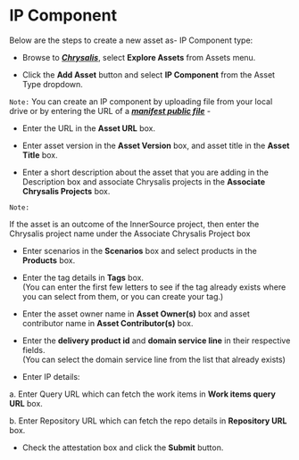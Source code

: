 # IP Component

Below are the steps to create a new asset as- IP Component type:

- Browse to _**[Chrysalis](target="https://aka.ms/chrysalis/")**_, select **Explore Assets** from Assets menu.

- Click the **Add Asset** button and select **IP Component** from the Asset Type dropdown.

 `Note:` 
You can create an IP component by uploading file from your local drive or by entering the URL of a **_[manifest public file](https://aka.ms/Using-Manifest)_** - 

- Enter the URL in the **Asset URL** box.

- Enter asset version in the **Asset Version** box, and asset title in the **Asset Title** box.

- Enter a short description about the asset that you are adding in the 
  Description box and associate Chrysalis projects in the **Associate 
  Chrysalis Projects** box.

`Note:`

If the asset is an outcome of the InnerSource project, then enter the Chrysalis project name under the Associate Chrysalis Project box

- Enter scenarios in the **Scenarios** box and select products in the 
  **Products** box.

- Enter the tag details in **Tags** box.<br>(You can enter the first few letters to see if the tag already exists where you can select from them, or you can create your tag.)

- Enter the asset owner name in **Asset Owner(s)** box and asset contributor name in **Asset Contributor(s)** box.

- Enter the **delivery product id** and **domain service line** in their respective fields.<br>(You can select the domain service line from the list that already exists)

- Enter IP details:

 a. Enter Query URL which can fetch the work items in **Work items query URL** box.

 b. Enter Repository URL which can fetch the repo details in **Repository URL** box.

- Check the attestation box and click the **Submit** button.
</br>
</br>
</br>

